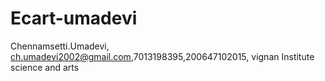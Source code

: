 # Ecart-umadevi
Chennamsetti.Umadevi, ch.umadevi2002@gmail.com,7013198395,200647102015, vignan Institute science and arts

